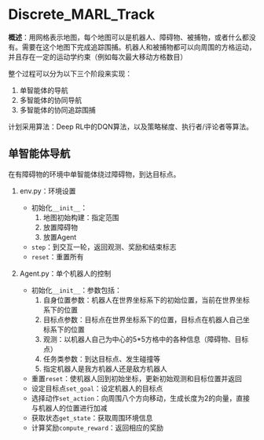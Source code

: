 # Discrete_MARL_Track

**概述**：用网格表示地图，每个地图可以是机器人、障碍物、被捕物，或者什么都没有。需要在这个地图下完成追踪围捕。机器人和被捕物都可以向周围的方格运动，并且存在一定的运动学约束（例如每次最大移动方格数目）

整个过程可以分为以下三个阶段来实现：

1. 单智能体的导航
2. 多智能体的协同导航
3. 多智能体的协同追踪围捕

计划采用算法：Deep RL中的DQN算法，以及策略梯度、执行者/评论者等算法。

## 单智能体导航

在有障碍物的环境中单智能体绕过障碍物，到达目标点。

1. env.py：环境设置
   - 初始化`__init__`：
     1. 地图初始构建：指定范围
     2. 放置障碍物
     3. 放置Agent
   - `step`：到交互一轮，返回观测、奖励和结束标志
   - `reset`：重置所有
2. Agent.py：单个机器人的控制

    - 初始化`__init__`：参数包括：
      1. 自身位置参数：机器人在世界坐标系下的初始位置，当前在世界坐标系下的位置
      2. 目标点参数：目标点在世界坐标系下的位置，目标点在机器人自己坐标系下的位置
      3. 观测：以机器人自己为中心的5*5方格中的各种信息（障碍物、目标点）
      4. 任务类参数：到达目标点、发生碰撞等
      5. 指定机器人是我方机器人还是敌方机器人
    - 重置`reset`：使机器人回到初始坐标，更新初始观测和目标位置并返回
    - 设定目标点`set_goal`：设定机器人的目标点
    - 选择动作`set_action`：向周围八个方向移动，生成长度为2的向量，直接与机器人的位置进行加减
    - 获取状态`get_state`：获取周围环境信息
    - 计算奖励`compute_reward`：返回相应的奖励

